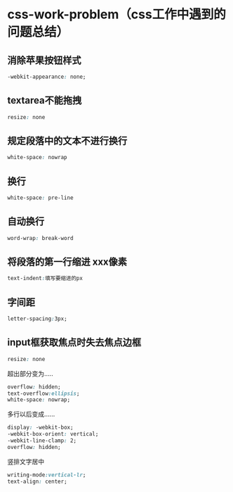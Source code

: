 # css-work-problem（css工作中遇到的问题总结）
## 消除苹果按钮样式
```css
-webkit-appearance: none;
```
## textarea不能拖拽
```css
resize: none
```
## 规定段落中的文本不进行换行
```css
white-space: nowrap 
```
## 换行
```css
white-space: pre-line
```
## 自动换行
```css
word-wrap: break-word
```
## 将段落的第一行缩进 xxx像素
```css
text-indent:填写要缩进的px
```
## 字间距
```css
letter-spacing:3px;   
```
## input框获取焦点时失去焦点边框
```css
resize: none
```
超出部分变为.....
```css
overflow: hidden;
text-overflow:ellipsis;
white-space: nowrap;
```
多行以后变成......
```css
display: -webkit-box;  
-webkit-box-orient: vertical;
-webkit-line-clamp: 2;
overflow: hidden;
```
竖排文字居中
```css
writing-mode:vertical-lr;
text-align: center;
```

